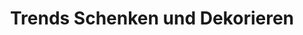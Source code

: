 ---
title: "Trends Schenken und Dekorieren"
url: /altenbeken/trends-schenken-und-dekorieren/
shop: Andenken
---